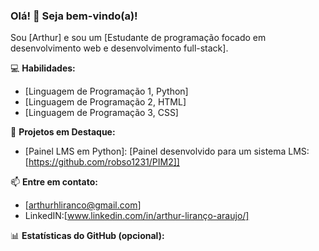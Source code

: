 ### Olá! 👋 Seja bem-vindo(a)!

Sou [Arthur] e sou um [Estudante de programação focado em desenvolvimento web e desenvolvimento full-stack].

💻 **Habilidades:**
- [Linguagem de Programação 1, Python]
- [Linguagem de Programação 2, HTML]
- [Linguagem de Programação 3, CSS]

🚀 **Projetos em Destaque:**
- [Painel LMS em Python]: [Painel desenvolvido para um sistema LMS:[https://github.com/robso1231/PIM2]]

📫 **Entre em contato:**
- [arthurhliranco@gmail.com]
- LinkedIN:[www.linkedin.com/in/arthur-liranço-araujo/]

📊 **Estatísticas do GitHub (opcional):**
